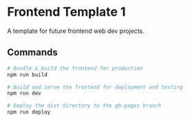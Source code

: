 # Frontend Template 1
A template for future frontend web dev projects.

## Commands

```bash
# Bundle & build the frontend for production
npm run build

# Build and serve the frontend for deployment and testing
npm run dev

# Deploy the dist directory to the gh-pages branch
npm run deploy
```